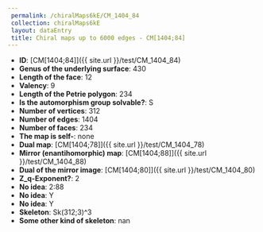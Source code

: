 ```yaml
--- 
 permalink: /chiralMaps6kE/CM_1404_84 
 collection: chiralMaps6kE
 layout: dataEntry
 title: Chiral maps up to 6000 edges - CM[1404;84]
---
```


- **ID**: [CM[1404;84]]({{ site.url }}/test/CM_1404_84)
- **Genus of the underlying surface**: 430
- **Length of the face**: 12
- **Valency**: 9
- **Length of the Petrie polygon**: 234
- **Is the automorphism group solvable?**: S
- **Number of vertices**: 312
- **Number of edges**: 1404
- **Number of faces**: 234
- **The map is self-**: none
- **Dual map**: [CM[1404;78]]({{ site.url }}/test/CM_1404_78)
- **Mirror (enantihomorphic) map**: [CM[1404;88]]({{ site.url }}/test/CM_1404_88)
- **Dual of the mirror image**: [CM[1404;80]]({{ site.url }}/test/CM_1404_80)
- **Z_q-Exponent?**: 2
- **No idea**:  2:88
- **No idea**: Y
- **No idea**: Y
- **Skeleton**: Sk(312;3)^3
- **Some other kind of skeleton**: nan
